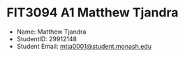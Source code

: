 # FIT3094 A1 Matthew Tjandra
 
 - Name: Matthew Tjandra
 - StudentID: 29912148
 - Student Email: mtja0001@student.monash.edu
